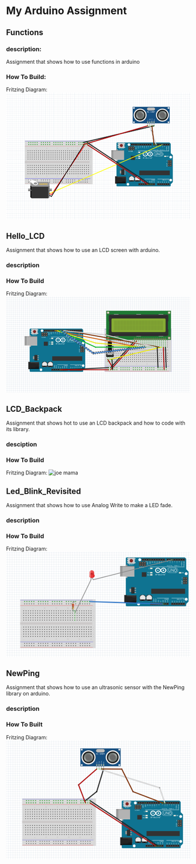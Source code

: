 # My Arduino Assignment

## Functions

### description:
Assignment that shows how to use functions in arduino

### How To Build:
Fritzing Diagram:
![joe mama](https://github.com/msweet53/Fritzing_Diagrams/blob/master/CaptureFunctions_Assignment.PNG)

## Hello_LCD
Assignment that shows how to use an LCD screen with arduino.

### description

### How To Build
Fritzing Diagram:
![joe mama](https://github.com/msweet53/Fritzing_Diagrams/blob/master/CaptureHello_LCD_Assignment.PNG)

## LCD_Backpack
Assignment that shows hot to use an LCD backpack and how to code with its
library.

### desciption

### How To Build
Fritzing Diagram:
![joe mama](https://github.com/msweet53/Fritzing_Diagrams/blob/master/CaptureLCD_Backpack_Assignment.PNG)

## Led_Blink_Revisited
Assignment that shows how to use Analog Write to make a LED fade.

### description

### How To Build
Fritzing Diagram:
![joe mama](https://github.com/msweet53/Fritzing_Diagrams/blob/master/CaptureLED_Blink_Revisited_Assignment.PNG)

## NewPing
Assignment that shows how to use an ultrasonic sensor with the NewPing
library on arduino.

### description

### How To Built
Fritzing Diagram:
![joe mama](https://github.com/msweet53/Fritzing_Diagrams/blob/master/CaptureNewPing_Assignment.PNG)


